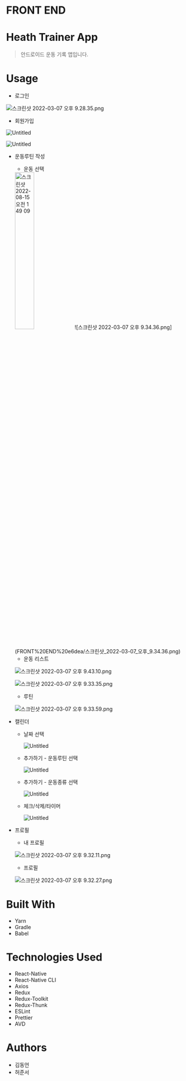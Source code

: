 # FRONT END

# Heath Trainer App

> 안드로이드 운동 기록 앱입니다.

# Usage

- 로그인

![스크린샷 2022-03-07 오후 9.28.35.png](FRONT%20END%20e6dea/스크린샷_2022-03-07_오후_9.28.35.png)

- 회원가입

![Untitled](FRONT%20END%20e6dea/Untitled.png)

![Untitled](FRONT%20END%20e6dea/Untitled%201.png)

- 운동루틴 작성
    - 운동 선택
    <img width=33% alt="스크린샷 2022-08-15 오전 1 49 09" src="FRONT%20END%20e6dea/스크린샷_2022-03-07_오후_9.34.36.png">
    ![스크린샷 2022-03-07 오후 9.34.36.png](FRONT%20END%20e6dea/스크린샷_2022-03-07_오후_9.34.36.png)
    
    - 운동 리스트
    
    ![스크린샷 2022-03-07 오후 9.43.10.png](FRONT%20END%20e6dea/스크린샷_2022-03-07_오후_9.43.10.png)
    
    ![스크린샷 2022-03-07 오후 9.33.35.png](FRONT%20END%20e6dea/스크린샷_2022-03-07_오후_9.33.35.png)
    
    - 루틴
    
    ![스크린샷 2022-03-07 오후 9.33.59.png](FRONT%20END%20e6dea/스크린샷_2022-03-07_오후_9.33.59.png)
    

- 캘린더
    - 날짜 선택
        
        ![Untitled](FRONT%20END%20e6dea/Untitled%202.png)
        
    - 추가하기 - 운동루틴 선택
        
        ![Untitled](FRONT%20END%20e6dea/Untitled%203.png)
        
    
    - 추가하기 - 운동종류 선택
        
        ![Untitled](FRONT%20END%20e6dea/Untitled%204.png)
        
    
    - 체크/삭제/타이머
        
        ![Untitled](FRONT%20END%20e6dea/Untitled%205.png)
        

- 프로필
    - 내 프로필
    
    ![스크린샷 2022-03-07 오후 9.32.11.png](FRONT%20END%20e6dea/스크린샷_2022-03-07_오후_9.32.11.png)
    
    - 프로필
    
    ![스크린샷 2022-03-07 오후 9.32.27.png](FRONT%20END%20e6dea/스크린샷_2022-03-07_오후_9.32.27.png)
    

# ****Built With****

- Yarn
- Gradle
- Babel

# Technologies Used

- React-Native
- React-Native CLI
- Axios
- Redux
- Redux-Toolkit
- Redux-Thunk
- ESLint
- Prettier
- AVD

# ****Authors****

- 김동언
- 허준서
